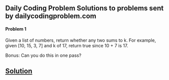 Daily Coding Problem
Solutions to problems sent by dailycodingproblem.com
---
#### Problem 1

Given a list of numbers, return whether any two sums to k. For example, given [10, 15, 3, 7] and k of 17, return true since 10 + 7 is 17.

Bonus: Can you do this in one pass?

[Solution](solution/SumPair.java)
---
